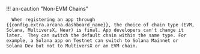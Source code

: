 !!! an-caution "Non-EVM Chains"

      When registering an app through {{config.extra.arcana.dashboard_name}}, the choice of chain type (EVM, Solana, MultiversX, Near) is final. App developers can't change it later.  They can switch the default chain within the same type. For example, a Solana app on Testnet can switch to Solana Mainnet or Solana Dev but not to MultiversX or an EVM chain.